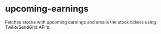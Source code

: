 # upcoming-earnings
Fetches stocks with upcoming earnings and emails the stock tickers using Twilio/SendGrid API's
